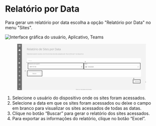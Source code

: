 # Relatório por Data

Para gerar um relatório por data escolha a opção "Relatório por Data" no menu "Sites".

![Interface gráfica do usuário, Aplicativo, Teams
](<../../.gitbook/assets/0 (4).png>)

<figure><img src="../../.gitbook/assets/image (11).png" alt=""><figcaption></figcaption></figure>

1. Selecione o usuário do dispositivo onde os sites foram acessados.
2. Selecione a data em que os sites foram acessados ou deixe o campo em branco para visualizar os sites acessados de todas as datas.
3. Clique no botão “Buscar” para gerar o relatório dos sites acessados.
4. Para exportar as informações do relatório, clique no botão “Excel”.
